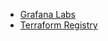 -   [Grafana Labs](https://grafana.com/)
-   [Terraform Registry](https://registry.terraform.io/providers/grafana/grafana/latest/docs)